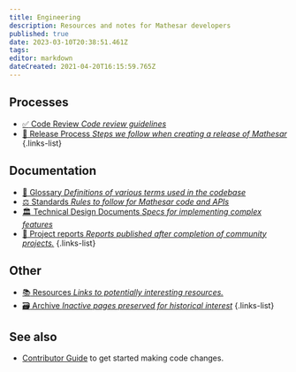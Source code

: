 ```yaml
---
title: Engineering
description: Resources and notes for Mathesar developers
published: true
date: 2023-03-10T20:38:51.461Z
tags: 
editor: markdown
dateCreated: 2021-04-20T16:15:59.765Z
---
```


## Processes
- [:white_check_mark: Code Review *Code review guidelines*](/engineering/code-review)
- [:rocket: Release Process *Steps we follow when creating a release of Mathesar*](/engineering/release-process)
{.links-list}

## Documentation
- [:blue_book: Glossary *Definitions of various terms used in the codebase*](/en/engineering/glossary)
- [:balance_scale: Standards *Rules to follow for Mathesar code and APIs*](/en/engineering/standards)
- [:classical_building: Technical Design Documents *Specs for implementing complex features*](/en/engineering/specs)
- [:scroll: Project reports *Reports published after completion of community projects.*](/engineering/reports)
{.links-list}

## Other
- [:books: Resources *Links to potentially interesting resources.*](/engineering/resources)
- [:card_file_box: Archive *Inactive pages preserved for historical interest*](/en/engineering/archive)
{.links-list}

## See also

- [Contributor Guide](https://github.com/centerofci/mathesar/blob/develop/CONTRIBUTING.md) to get started making code changes.
